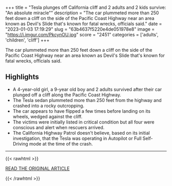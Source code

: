 +++
title = "Tesla plunges off California cliff and 2 adults and 2 kids survive: \"An absolute miracle\""
description = "The car plummeted more than 250 feet down a cliff on the side of the Pacific Coast Highway near an area known as Devil's Slide that's known for fatal wrecks, officials said."
date = "2023-01-03 17:19:29"
slug = "63b4637f5220e4de051978e8"
image = "https://i.imgur.com/PkcynOU.jpg"
score = "2451"
categories = ['adults', 'children', 'cliff']
+++

The car plummeted more than 250 feet down a cliff on the side of the Pacific Coast Highway near an area known as Devil's Slide that's known for fatal wrecks, officials said.

## Highlights

- A 4-year-old girl, a 9-year old boy and 2 adults survived after their car plunged off a cliff along the Pacific Coast Highway.
- The Tesla sedan plummeted more than 250 feet from the highway and crashed into a rocky outcropping.
- The car appears to have flipped a few times before landing on its wheels, wedged against the cliff.
- The victims were initially listed in critical condition but all four were conscious and alert when rescuers arrived.
- The California Highway Patrol doesn't believe, based on its initial investigation, that the Tesla was operating in Autopilot or Full Self-Driving mode at the time of the crash.

---

{{< rawhtml >}}
  <p class="article-category">
    <a target="_blank" href="https://www.cbsnews.com/news/tesla-california-cliff-2-kids-2-adults-survive-miracle/">READ THE ORIGINAL ARTICLE</a>
  </p>
{{< /rawhtml >}}
